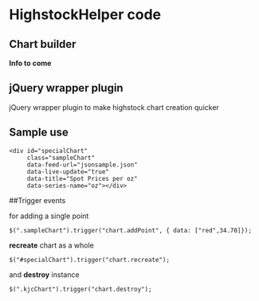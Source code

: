 # HighstockHelper code
## Chart builder
**Info to come**

## jQuery wrapper plugin
jQuery wrapper plugin to make highstock chart creation quicker

## Sample use
```
<div id="specialChart"
     class="sampleChart"
     data-feed-url="jsonsample.json"
     data-live-update="true"
     data-title="Spot Prices per oz"
     data-series-name="oz"></div>
```

##Trigger events

for adding a single point
```
$(".sampleChart").trigger("chart.addPoint", { data: ["red",34.70]});
```

**recreate** chart as a whole
```
$("#specialChart").trigger("chart.recreate");
```

and **destroy** instance
```
$(".kjcChart").trigger("chart.destroy");
```
